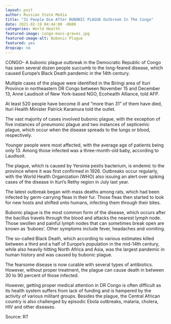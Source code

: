 ```yaml
---
layout: post
author: Russian State Media 
title: "31 People Die After BUBONIC PLAGUE Outbreak In The Congo"
date: 2021-02-19 04:44:00 -0600
categories: World Health
featured-image: congo-mass-graves.jpg
featured-image-alt: Bubonic Plague 
featured: yes 
dropcap: no 
---
```

CONGO– A bubonic plague outbreak in the Democratic Republic of Congo has seen several dozen people succumb to the long-feared disease, which caused Europe’s Black Death pandemic in the 14th century.

Multiple cases of the plague were identified in the Biringi area of Ituri Province in northeastern DR Congo between November 15 and December 13, Anne Laudisoit of New York-based NGO, Ecohealth Alliance, told AFP.

At least 520 people have become ill and “more than 31” of them have died, Ituri Health Minister Patrick Karamura told the outlet.

The vast majority of cases involved bubonic plague, with the exception of five instances of pneumonic plague and two instances of septicemic plague, which occur when the disease spreads to the lungs or blood, respectively.

Younger people were most affected, with the average age of patients being only 13. Among those infected was a three-month-old baby, according to Laudisoit.

The plague, which is caused by Yersinia pestis bacterium, is endemic to the province where it was first confirmed in 1926. Outbreaks occur regularly, with the World Health Organization (WHO) also issuing an alert over spiking cases of the disease in Ituri’s Rethy region in July last year.

The latest outbreak began with mass deaths among rats, which had been infected by germ-carrying fleas in their fur. Those fleas then started to look for new hosts and shifted onto humans, infecting them through their bites.

Bubonic plague is the most common form of the disease, which occurs after the bacillus travels through the blood and attacks the nearest lymph node. Those swollen and painful lymph nodes that can sometimes break open are known as ‘buboes’. Other symptoms include fever, headaches and vomiting.

The so-called Black Death, which according to various estimates killed between a third and a half of Europe’s population in the mid-14th century, while also heavily hitting North Africa and Asia, was the largest pandemic in human history and was caused by bubonic plague. 

The fearsome disease is now curable with several types of antibiotics. However, without proper treatment, the plague can cause death in between 30 to 90 percent of those infected.

However, getting proper medical attention in DR Congo is often difficult as its health system suffers from lack of funding and is hampered by the activity of various militant groups. Besides the plague, the Central African country is also challenged by episodic Ebola outbreaks, malaria, cholera, HIV and other diseases.

Source: RT 

<a href="https://www.rt.com/news/516070-congo-plague-outbreak-deaths/" data-iframely-url></a>
